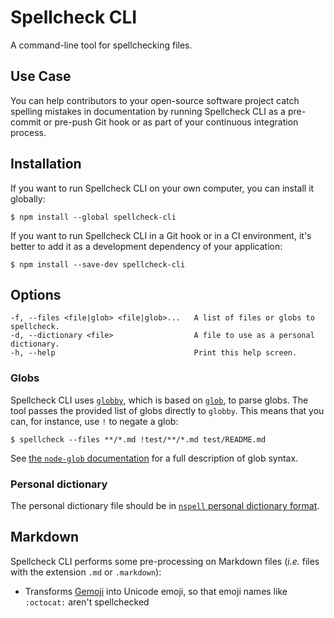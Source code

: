# Spellcheck CLI

A command-line tool for spellchecking files.

## Use Case

You can help contributors to your open-source software project catch spelling mistakes in documentation by running Spellcheck CLI as a pre-commit or pre-push Git hook or as part of your continuous integration process.

## Installation

If you want to run Spellcheck CLI on your own computer, you can install it globally:

```
$ npm install --global spellcheck-cli
```

If you want to run Spellcheck CLI in a Git hook or in a CI environment, it's better to add it as a development dependency of your application:

```
$ npm install --save-dev spellcheck-cli
```

## Options

```
-f, --files <file|glob> <file|glob>...   A list of files or globs to spellcheck.
-d, --dictionary <file>                  A file to use as a personal dictionary.
-h, --help                               Print this help screen.
```

### Globs

Spellcheck CLI uses [`globby`](https://github.com/sindresorhus/globby), which is based on [`glob`](https://github.com/isaacs/node-glob), to parse globs. The tool passes the provided list of globs directly to `globby`. This means that you can, for instance, use `!` to negate a glob:

```
$ spellcheck --files **/*.md !test/**/*.md test/README.md
```

See [the `node-glob` documentation](https://github.com/isaacs/node-glob#glob-primer) for a full description of glob syntax.

### Personal dictionary

The personal dictionary file should be in [`nspell` personal dictionary format](https://github.com/wooorm/nspell#personal-dictionary-documents).

## Markdown

Spellcheck CLI performs some pre-processing on Markdown files (_i.e._ files with the extension `.md` or `.markdown`):

- Transforms [Gemoji](https://github.com/wooorm/gemoji) into Unicode emoji, so that emoji names like `:octocat:` aren't spellchecked
